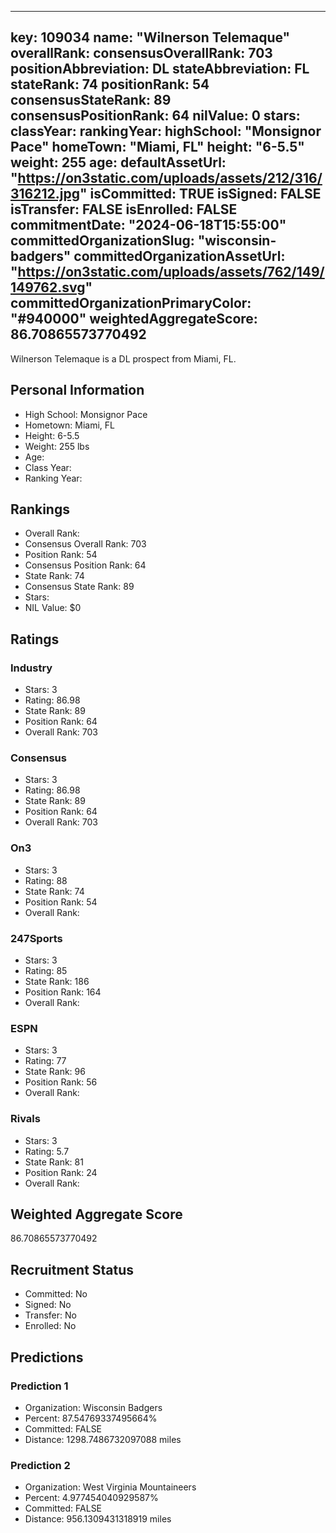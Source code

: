 ---
  key: 109034
  name: "Wilnerson Telemaque"
  overallRank: 
  consensusOverallRank: 703
  positionAbbreviation: DL
  stateAbbreviation: FL
  stateRank: 74
  positionRank: 54
  consensusStateRank: 89
  consensusPositionRank: 64
  nilValue: 0
  stars: 
  classYear: 
  rankingYear: 
  highSchool: "Monsignor Pace"
  homeTown: "Miami, FL"
  height: "6-5.5"
  weight: 255
  age: 
  defaultAssetUrl: "https://on3static.com/uploads/assets/212/316/316212.jpg"
  isCommitted: TRUE
  isSigned: FALSE
  isTransfer: FALSE
  isEnrolled: FALSE
  commitmentDate: "2024-06-18T15:55:00"
  committedOrganizationSlug: "wisconsin-badgers"
  committedOrganizationAssetUrl: "https://on3static.com/uploads/assets/762/149/149762.svg"
  committedOrganizationPrimaryColor: "#940000"
  weightedAggregateScore: 86.70865573770492
  ---
  
  Wilnerson Telemaque is a DL prospect from Miami, FL.
  
  ## Personal Information
  - High School: Monsignor Pace
  - Hometown: Miami, FL
  - Height: 6-5.5
  - Weight: 255 lbs
  - Age: 
  - Class Year: 
  - Ranking Year: 
  
  ## Rankings
  - Overall Rank: 
  - Consensus Overall Rank: 703
  - Position Rank: 54
  - Consensus Position Rank: 64
  - State Rank: 74
  - Consensus State Rank: 89
  - Stars: 
  - NIL Value: $0
  
  ## Ratings
  
  ### Industry
  - Stars: 3
  - Rating: 86.98
  - State Rank: 89
  - Position Rank: 64
  - Overall Rank: 703
  
  ### Consensus
  - Stars: 3
  - Rating: 86.98
  - State Rank: 89
  - Position Rank: 64
  - Overall Rank: 703
  
  ### On3
  - Stars: 3
  - Rating: 88
  - State Rank: 74
  - Position Rank: 54
  - Overall Rank: 
  
  ### 247Sports
  - Stars: 3
  - Rating: 85
  - State Rank: 186
  - Position Rank: 164
  - Overall Rank: 
  
  ### ESPN
  - Stars: 3
  - Rating: 77
  - State Rank: 96
  - Position Rank: 56
  - Overall Rank: 
  
  ### Rivals
  - Stars: 3
  - Rating: 5.7
  - State Rank: 81
  - Position Rank: 24
  - Overall Rank: 
  
  ## Weighted Aggregate Score
  86.70865573770492
  
  ## Recruitment Status
  - Committed: No
  - Signed: No
  - Transfer: No
  - Enrolled: No
  
  
  
  ## Predictions
  
  ### Prediction 1
  - Organization: Wisconsin Badgers
  - Percent: 87.54769337495664%
  - Committed: FALSE
  - Distance: 1298.7486732097088 miles
  
  ### Prediction 2
  - Organization: West Virginia Mountaineers
  - Percent: 4.977454040929587%
  - Committed: FALSE
  - Distance: 956.1309431318919 miles
  